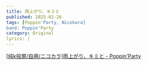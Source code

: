 ```yaml
---
title: 雨上がり、キミと
published: 2025-02-26
tags: [Poppin'Party, Nicokara]
band: Poppin'Party
category: Original
lyrics: |
---
```



<summary>
    <a href="https://www.bilibili.com/video/BV1obPVeNEL2/">
        [纯k投屏/自用/ニコカラ]雨上がり、キミと - Poppin'Party
    </a>
</summary>
